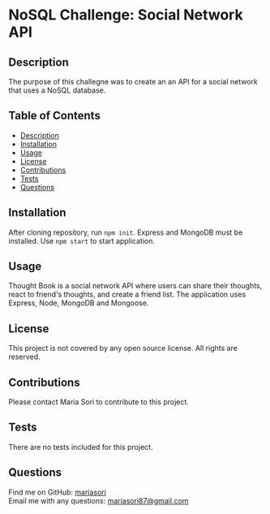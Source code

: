 
# NoSQL Challenge: Social Network API



## Description
The purpose of this challegne was to create an an API for a social network that uses a NoSQL database.  

## Table of Contents
- [Description](#description)
- [Installation](#installation)
- [Usage](#usage)
- [License](#license)
- [Contributions](#contributions)
- [Tests](#tests)
- [Questions](#questions)
 
## Installation
After cloning repository, run `npm init`. Express and MongoDB must be installed.  Use `npm start` to start application.

## Usage
Thought Book is a social network API where users can share their thoughts, react to friend's thoughts, and create a friend list. The application uses Express, Node, MongoDB and Mongoose. 

## License
This project is not covered by any open source license.  All rights are reserved.

## Contributions
Please contact Maria Sori to contribute to this project.

## Tests
There are no tests included for this project.

## Questions
Find me on GitHub: [mariasori](https://github.com/mariasori)
<br />
Email me with any questions: [mariasori87@gmail.com](mailto:mariasori87@gmail.com)

